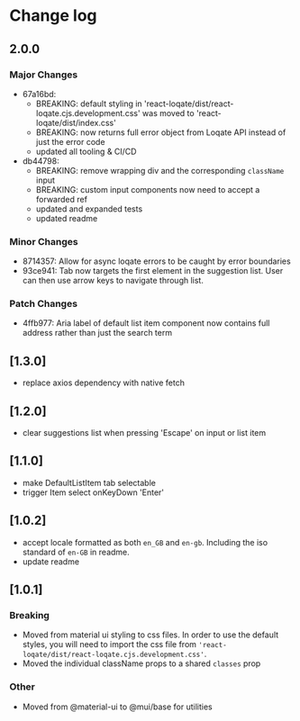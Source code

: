 # Change log

## 2.0.0

### Major Changes

- 67a16bd:
  - BREAKING: default styling in 'react-loqate/dist/react-loqate.cjs.development.css' was moved to 'react-loqate/dist/index.css'
  - BREAKING: now returns full error object from Loqate API instead of just the error code
  - updated all tooling & CI/CD
- db44798:
  - BREAKING: remove wrapping div and the corresponding `className` input
  - BREAKING: custom input components now need to accept a forwarded ref
  - updated and expanded tests
  - updated readme

### Minor Changes

- 8714357: Allow for async loqate errors to be caught by error boundaries
- 93ce941: Tab now targets the first element in the suggestion list. User can then use arrow keys to navigate through list.

### Patch Changes

- 4ffb977: Aria label of default list item component now contains full address rather than just the search term

## [1.3.0]

- replace axios dependency with native fetch

## [1.2.0]

- clear suggestions list when pressing 'Escape' on input or list item

## [1.1.0]

- make DefaultListItem tab selectable
- trigger Item select onKeyDown 'Enter'

## [1.0.2]

- accept locale formatted as both `en_GB` and `en-gb`. Including the iso standard of `en-GB` in readme.
- update readme

## [1.0.1]

### Breaking

- Moved from material ui styling to css files. In order to use the default styles, you will need to import the css file from `'react-loqate/dist/react-loqate.cjs.development.css'`.
- Moved the individual className props to a shared `classes` prop

### Other

- Moved from @material-ui to @mui/base for utilities
